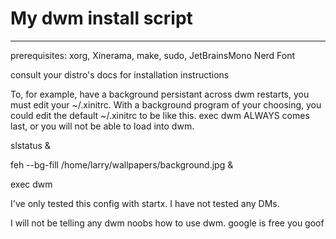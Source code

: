 # My dwm install script
-----------------------
prerequisites:
xorg, Xinerama, make, sudo, JetBrainsMono Nerd Font

consult your distro's docs for installation instructions

To, for example, have a background persistant across dwm restarts, you must edit your ~/.xinitrc. With a background program of your choosing, you could edit the default ~/.xinitrc to be like this. exec dwm ALWAYS comes last, or you will not be able to load into dwm.

slstatus &

feh --bg-fill /home/larry/wallpapers/background.jpg &

exec dwm

I've only tested this config with startx. I have not tested any DMs.

I will not be telling any dwm noobs how to use dwm. google is free you goof
